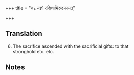 +++
title = "०६ यज्ञो दक्षिणाभिरुदक्रामत्"

+++
## Translation
6. The sacrifice ascended with the sacrificial gifts: to that  
stronghold etc. etc.

## Notes

